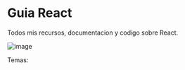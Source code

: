 # Guia React
 Todos mis recursos, documentacion y codigo sobre React.

![image](https://user-images.githubusercontent.com/78452543/231926748-3782744c-214c-4828-b005-8cf8aae1ab09.png)

Temas:
